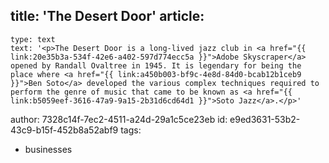 title: 'The Desert Door'
article:
  -
    type: text
    text: '<p>The Desert Door is a long-lived jazz club in <a href="{{ link:20e35b3a-534f-42e6-a402-597d774ecc5a }}">Adobe Skyscraper</a> opened by Randall Ovaltree in 1945. It is legendary for being the place where <a href="{{ link:a450b003-bf9c-4e8d-84d0-bcab12b1ceb9 }}">Ben Soto</a> developed the various complex techniques required to perform the genre of music that came to be known as <a href="{{ link:b5059eef-3616-47a9-9a15-2b31d6cd64d1 }}">Soto Jazz</a>.</p>'
author: 7328c14f-7ec2-4511-a24d-29a1c5ce23eb
id: e9ed3631-53b2-43c9-b15f-452b8a52abf9
tags:
  - businesses
